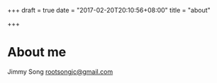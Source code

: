 +++
draft = true
date = "2017-02-20T20:10:56+08:00"
title = "about"

+++
# About me
Jimmy Song
rootsongjc@gmail.com


